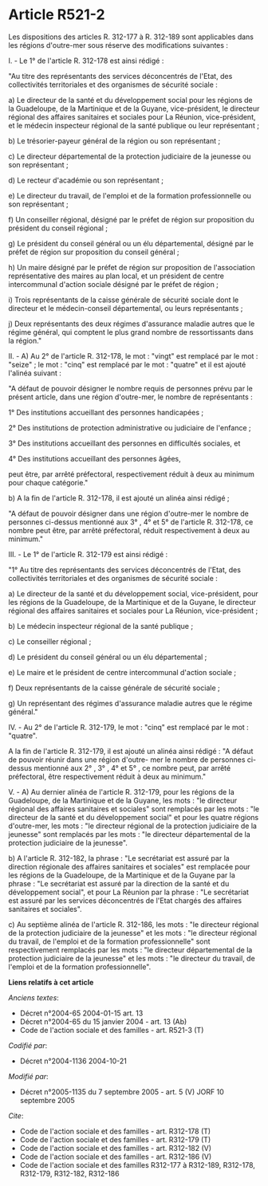 # Article R521-2

Les dispositions des articles R. 312-177 à R. 312-189 sont applicables dans les régions d'outre-mer sous réserve des
modifications suivantes :

I. - Le 1° de l'article R. 312-178 est ainsi rédigé :

"Au titre des représentants des services déconcentrés de l'Etat, des collectivités territoriales et des organismes de
sécurité sociale :

a) Le directeur de la santé et du développement social pour les régions de la Guadeloupe, de la Martinique et de la Guyane,
vice-président, le directeur régional des affaires sanitaires et sociales pour La Réunion, vice-président, et le médecin
inspecteur régional de la santé publique ou leur représentant ;

b) Le trésorier-payeur général de la région ou son représentant ;

c) Le directeur départemental de la protection judiciaire de la jeunesse ou son représentant ;

d) Le recteur d'académie ou son représentant ;

e) Le directeur du travail, de l'emploi et de la formation professionnelle ou son représentant ;

f) Un conseiller régional, désigné par le préfet de région sur proposition du président du conseil régional ;

g) Le président du conseil général ou un élu départemental, désigné par le préfet de région sur proposition du conseil
général ;

h) Un maire désigné par le préfet de région sur proposition de l'association représentative des maires au plan local, et un
président de centre intercommunal d'action sociale désigné par le préfet de région ;

i) Trois représentants de la caisse générale de sécurité sociale dont le directeur et le médecin-conseil départemental, ou
leurs représentants ;

j) Deux représentants des deux régimes d'assurance maladie autres que le régime général, qui comptent le plus grand nombre de
ressortissants dans la région."

II. - A) Au 2° de l'article R. 312-178, le mot : "vingt" est remplacé par le mot : "seize" ; le mot : "cinq" est remplacé par
le mot : "quatre" et il est ajouté l'alinéa suivant :

"A défaut de pouvoir désigner le nombre requis de personnes prévu par le présent article, dans une région d'outre-mer, le
nombre de représentants :

1° Des institutions accueillant des personnes handicapées ;

2° Des institutions de protection administrative ou judiciaire de l'enfance ;

3° Des institutions accueillant des personnes en difficultés sociales, et

4° Des institutions accueillant des personnes âgées, 

peut être, par arrêté préfectoral, respectivement réduit à deux au minimum pour chaque catégorie."

b) A la fin de l'article R. 312-178, il est ajouté un alinéa ainsi rédigé ;

"A défaut de pouvoir désigner dans une région d'outre-mer le nombre de personnes ci-dessus mentionné aux 3° , 4° et 5° de
l'article R. 312-178, ce nombre peut être, par arrêté préfectoral, réduit respectivement à deux au minimum."

III. - Le 1° de l'article R. 312-179 est ainsi rédigé :

"1° Au titre des représentants des services déconcentrés de l'Etat, des collectivités territoriales et des organismes de
sécurité sociale :

a) Le directeur de la santé et du développement social, vice-président, pour les régions de la Guadeloupe, de la Martinique
et de la Guyane, le directeur régional des affaires sanitaires et sociales pour La Réunion, vice-président ;

b) Le médecin inspecteur régional de la santé publique ;

c) Le conseiller régional ;

d) Le président du conseil général ou un élu départemental ;

e) Le maire et le président de centre intercommunal d'action sociale ;

f) Deux représentants de la caisse générale de sécurité sociale ;

g) Un représentant des régimes d'assurance maladie autres que le régime général."

IV. - Au 2° de l'article R. 312-179, le mot : "cinq" est remplacé par le mot : "quatre".

A la fin de l'article R. 312-179, il est ajouté un alinéa ainsi rédigé : "A défaut de pouvoir réunir dans une région d'outre-
mer le nombre de personnes ci-dessus mentionné aux 2° , 3° , 4° et 5° , ce nombre peut, par arrêté préfectoral, être
respectivement réduit à deux au minimum."

V. - A) Au dernier alinéa de l'article R. 312-179, pour les régions de la Guadeloupe, de la Martinique et de la Guyane, les
mots : "le directeur régional des affaires sanitaires et sociales" sont remplacés par les mots : "le directeur de la santé et
du développement social" et pour les quatre régions d'outre-mer, les mots : "le directeur régional de la protection
judiciaire de la jeunesse" sont remplacés par les mots : "le directeur départemental de la protection judiciaire de la
jeunesse".

b) A l'article R. 312-182, la phrase : "Le secrétariat est assuré par la direction régionale des affaires sanitaires et
sociales" est remplacée pour les régions de la Guadeloupe, de la Martinique et de la Guyane par la phrase : "Le secrétariat
est assuré par la direction de la santé et du développement social", et pour La Réunion par la phrase : "Le secrétariat est
assuré par les services déconcentrés de l'Etat chargés des affaires sanitaires et sociales".

c) Au septième alinéa de l'article R. 312-186, les mots : "le directeur régional de la protection judiciaire de la jeunesse"
et les mots : "le directeur régional du travail, de l'emploi et de la formation professionnelle" sont respectivement
remplacés par les mots : "le directeur départemental de la protection judiciaire de la jeunesse" et les mots : "le directeur
du travail, de l'emploi et de la formation professionnelle".

**Liens relatifs à cet article**

_Anciens textes_:

  - Décret n°2004-65 2004-01-15 art. 13
  - Décret n°2004-65 du 15 janvier 2004 - art. 13 (Ab)
  - Code de l'action sociale et des familles - art. R521-3 (T)

_Codifié par_:

  - Décret n°2004-1136 2004-10-21

_Modifié par_:

  - Décret n°2005-1135 du 7 septembre 2005 - art. 5 (V) JORF 10 septembre 2005

_Cite_:

  - Code de l'action sociale et des familles - art. R312-178 (T)
  - Code de l'action sociale et des familles - art. R312-179 (T)
  - Code de l'action sociale et des familles - art. R312-182 (V)
  - Code de l'action sociale et des familles - art. R312-186 (V)
  - Code de l'action sociale et des familles R312-177 à R312-189, R312-178, R312-179, R312-182, R312-186
